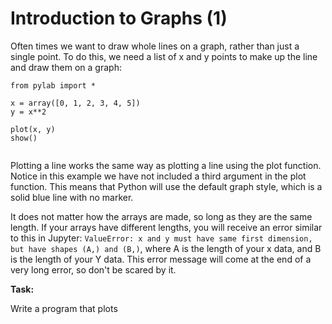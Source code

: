 # Introduction to Graphs (1)


Often times we want to draw whole lines on a graph, rather than just a single point. To do this, we need a list of x and y points to make up the line and draw them on a graph:

```
from pylab import *

x = array([0, 1, 2, 3, 4, 5])
y = x**2

plot(x, y)
show()
 
```

Plotting a line works the same way as plotting a line using the plot function. Notice in this example we have not included a third argument in the plot function. This means that Python will use the default graph style, which is a solid blue line with no marker. 

It does not matter how the arrays are made, so long as they are the same length. If your arrays have different lengths, you will receive an error similar to this in Jupyter: `ValueError: x and y must have same first dimension, but have shapes (A,) and (B,)`, where A is the length of your x data, and B is the length of your Y data. This error message will come at the end of a very long error, so don't be scared by it.


**Task:** 

Write a program that plots 







